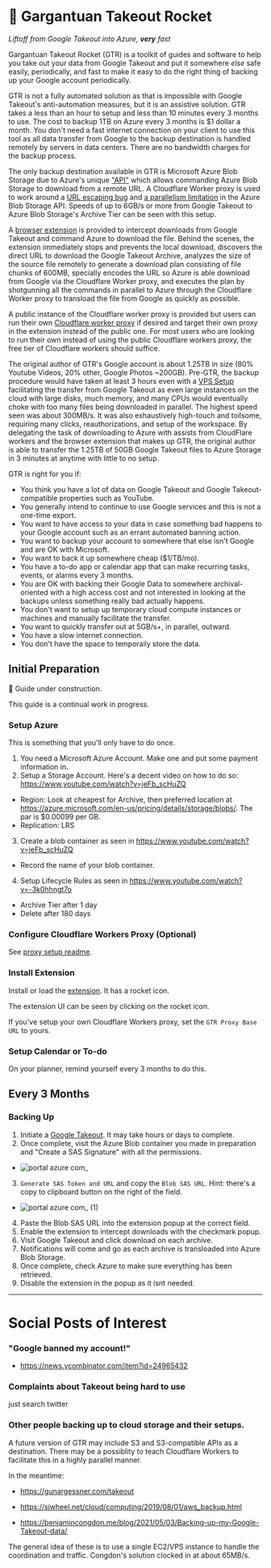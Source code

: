 # 🚀 Gargantuan Takeout Rocket

*Liftoff from Google Takeout into Azure, **very** fast*

Gargantuan Takeout Rocket (GTR) is a toolkit of guides and software to help you take out your data from Google Takeout and put it somewhere *else* safe easily, periodically, and fast to make it easy to do the right thing of backing up your Google account periodically.

GTR is not a fully automated solution as that is impossible with Google Takeout's anti-automation measures, but it is an assistive solution. GTR takes a less than an hour to setup and less than 10 minutes every 3 months to use. The cost to backup 1TB on Azure every 3 months is $1 dollar a month. You don't need a fast internet connection on your client to use this tool as all data transfer from Google to the backup destination is handled remotely by servers in data centers. There are no bandwidth charges for the backup process.

The only backup destination available in GTR is Microsoft Azure Blob Storage due to Azure's unique ["API"][pbfu] which allows commanding Azure Blob Storage to download from a remote URL. A Cloudflare Worker proxy is used to work around a [URL escaping bug][azbesc] and [a parallelism limitation][azb11] in the Azure Blob Storage API. Speeds of up to 6GB/s or more from Google Takeout to Azure Blob Storage's Archive Tier can be seen with this setup.

A [browser extension][ext] is provided to intercept downloads from Google Takeout and command Azure to download the file. Behind the scenes, the extension immediately stops and prevents the local download, discovers the direct URL to download the Google Takeout Archive, analyzes the size of the source file remotely to generate a download plan consisting of file chunks of 600MB, specially encodes the URL so Azure is able download from Google via the Cloudflare Worker proxy, and executes the plan by shotgunning all the commands in parallel to Azure through the Cloudflare Worker proxy to transload the file from Google as quickly as possible. 

A public instance of the Cloudflare worker proxy is provided but users can run their own [Cloudflare worker proxy][proxy] if desired and target their own proxy in the extension instead of the public one. For most users who are looking to run their own instead of using the public Cloudflare workers proxy, the free tier of Cloudflare workers should suffice.

The original author of GTR's Google account is about 1.25TB in size (80% Youtube Videos, 20% other, Google Photos ~200GB). Pre-GTR, the backup procedure would have taken at least 3 hours even with a [VPS Setup][vps_fxp] facilitating the transfer from Google Takeout as even large instances on the cloud with large disks, much memory, and many CPUs would eventually choke with too many files being downloaded in parallel. The highest speed seen was about 300MB/s. It was also exhaustively high-touch and toilsome, requiring many clicks, reauthorizations, and setup of the workspace. By delegating the task of downloading to Azure with assists from CloudFlare workers and the browser extension that makes up GTR, the original author is able to transfer the 1.25TB of 50GB Google Takeout files to Azure Storage in 3 minutes at anytime with little to no setup.

GTR is right for you if:

* You think you have a lot of data on Google Takeout and Google Takeout-compatible properties such as YouTube.
* You generally intend to continue to use Google services and this is not a one-time export.
* You want to have access to your data in case something bad happens to your Google account such as an errant automated banning action.
* You want to backup your account to somewhere that else isn't Google and are OK with Microsoft.
* You want to back it up somewhere cheap ($1/TB/mo).
* You have a to-do app or calendar app that can make recurring tasks, events, or alarms every 3 months.
* You are OK with backing their Google Data to somewhere archival-oriented with a high access cost and not interested in looking at the backups unless something really bad actually happens. 
* You don't want to setup up temporary cloud compute instances or machines and manually facilitate the transfer.
* You want to quickly transfer out at 5GB/s+, in parallel, outward.
* You have a slow internet connection.
* You don't have the space to temporaily store the data.

## Initial Preparation

👷 Guide under construction.

This guide is a continual work in progress.

### Setup Azure

This is something that you'll only have to do once.

1. You need a Microsoft Azure Account. Make one and put some payment information in.
2. Setup a Storage Account. Here's a decent video on how to do so: https://www.youtube.com/watch?v=jeFb_scHuZQ
  * Region: Look at cheapest for Archive, then preferred location at https://azure.microsoft.com/en-us/pricing/details/storage/blobs/. The par is $0.00099 per GB.
  * Replication: LRS
3. Create a blob container as seen in https://www.youtube.com/watch?v=jeFb_scHuZQ
  * Record the name of your blob container.
4. Setup Lifecycle Rules as seen in https://www.youtube.com/watch?v=-3k0hhngt7o
  * Archive Tier after 1 day
  * Delete after 180 days

### Configure Cloudflare Workers Proxy (Optional)

See [proxy setup readme][proxy].

### Install Extension

Install or load the [extension][ext]. It has a rocket icon.

The extension UI can be seen by clicking on the rocket icon.

If you've setup your own Cloudflare Workers proxy, set the `GTR Proxy Base URL` to yours.

### Setup Calendar or To-do

On your planner, remind yourself every 3 months to do this.

## Every 3 Months

### Backing Up

1. Initiate a [Google Takeout](https://takeout.google.com). It may take hours or days to complete.
2. Once complete, visit the Azure Blob container you made in preparation and "Create a SAS Signature" with all the permissions.
  * ![portal azure com_](https://user-images.githubusercontent.com/5363/163125758-7383aafa-ded8-4592-a753-5e8bb717c1df.png)
3. `Generate SAS Token and URL` and copy the `Blob SAS URL`. Hint: there's a copy to clipboard button on the right of the field. 
  * ![portal azure com_ (1)](https://user-images.githubusercontent.com/5363/163125969-1e151b8c-43e7-49e9-87e9-d3d788220d90.png)
4. Paste the Blob SAS URL into the extension popup at the correct field.
5. Enable the extension to intercept downloads with the checkmark popup.
6. Visit Google Takeout and click download on each archive. 
7. Notifications will come and go as each archive is transloaded into Azure Blob Storage.
8. Once complete, check Azure to make sure everything has been retrieved.
9. Disable the extension in the popup as it isnt needed.


---

# Social Posts of Interest

### "Google banned my account!"

* https://news.ycombinator.com/item?id=24965432

### Complaints about Takeout being hard to use

just search twitter
### Other people backing up to cloud storage and their setups.

A future version of GTR may include S3 and S3-compatible APIs as a destination. There may be a possiblity to teach Cloudflare Workers to facilitate this in a highly parallel manner.

In the meantime:

* https://gunargessner.com/takeout

* https://sjwheel.net/cloud/computing/2019/08/01/aws_backup.html

* https://benjamincongdon.me/blog/2021/05/03/Backing-up-my-Google-Takeout-data/

The general idea of these is to use a single EC2/VPS instance to handle the coordination and traffic. Congdon's solution clocked in at about 65MB/s.


[vps_fxp]: https://sjwheel.net/cloud/computing/2019/08/01/aws_backup.html
[pbfu]: https://docs.microsoft.com/en-us/rest/api/storageservices/put-block-from-url
[azb11]: https://docs.microsoft.com/en-us/rest/api/storageservices/http-version-support
[azbesc]: https://docs.microsoft.com/en-us/answers/questions/641723/i-can39t-get-azure-storage-to-support-putting-data.html
[congdon]: https://benjamincongdon.me/blog/2021/05/03/Backing-up-my-Google-Takeout-data/]
[ext]: https://github.com/nelsonjchen/gtr-ext
[proxy]: https://github.com/nelsonjchen/gtr-proxy

